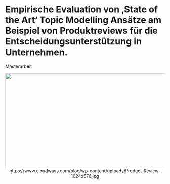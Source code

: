 # Empirische Evaluation von ‚State of the Art‘ Topic Modelling Ansätze am Beispiel von Produktreviews für die Entscheidungsunterstützung in Unternehmen.
Masterarbeit

<center><img src="www.cloudways.com/blog/wp-content/uploads/Product-Review-1024x576.jpg" height="300px" width="1100px"/></center>

<center>https://www.cloudways.com/blog/wp-content/uploads/Product-Review-1024x576.jpg</center>



